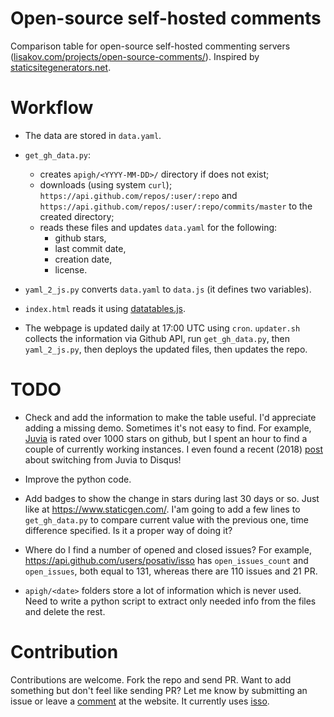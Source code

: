 # Open-source self-hosted comments

Comparison table for open-source self-hosted commenting servers 
([lisakov.com/projects/open-source-comments/](https://lisakov.com/projects/open-source-comments/)).
Inspired by [staticsitegenerators.net](http://staticsitegenerators.net). 

# Workflow

- The data are stored in `data.yaml`.

- `get_gh_data.py`:
  - creates `apigh/<YYYY-MM-DD>/` directory if does not exist;
  - downloads (using system `curl`);
    `https://api.github.com/repos/:user/:repo` and 
    `https://api.github.com/repos/:user/:repo/commits/master` to the created directory;
  - reads these files and updates `data.yaml` for the following:
    - github stars,
    - last commit date,
    - creation date,
    - license.

- `yaml_2_js.py` converts `data.yaml` to `data.js` (it defines two variables). 

- `index.html` reads it using
  [datatables.js](https://github.com/DataTables/DataTables).

- The webpage is updated daily at 17:00 UTC using `cron`. `updater.sh` collects
  the information via Github API, run `get_gh_data.py`, then `yaml_2_js.py`,
  then deploys the updated files, then updates the repo.


# TODO

- Check and add the information to make the table useful. I'd appreciate adding
  a missing demo. Sometimes it's not easy to find. For example,
  [Juvia](https://github.com/phusion/juvia) is rated over 1000 stars on github,
  but I spent an hour to find a couple of currently working instances. I even
  found a recent (2018) [post](https://blog.backslasher.net/disqus.html) about
  switching from Juvia to Disqus!

- Improve the python code.

- Add badges to show the change in stars during last 30 days or so. Just like
  at https://www.staticgen.com/. I'am going to add a few lines to
  `get_gh_data.py` to compare current value with the previous one, time
  difference specified. Is it a proper way of doing it? 

- Where do I find a number of opened and closed issues? For example,
  https://api.github.com/users/posativ/isso has `open_issues_count` and
  `open_issues`, both equal to 131, whereas there are 110 issues and 21 PR.

- `apigh/<date>` folders store a lot of information which is never used.
  Need to write a python script to extract only needed info from the files
  and delete the rest.

# Contribution

Contributions are welcome. Fork the repo and send PR. Want to add something
but don't feel like sending PR? Let me know by submitting an issue or leave a
[comment](https://lisakov.com/projects/open-source-comments/#isso-thread) at
the website. It currently uses [isso](https://github.com/posativ/isso).
